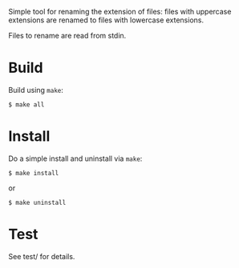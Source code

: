 Simple tool for renaming the extension of files:
files with uppercase extensions are renamed to files with lowercase extensions.

Files to rename are read from stdin.

# Build

Build using `make`:

    $ make all

# Install

Do a simple install and uninstall via `make`:

    $ make install

or

    $ make uninstall

# Test

See test/ for details.
